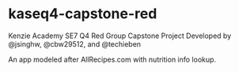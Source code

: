 # kaseq4-capstone-red
Kenzie Academy SE7 Q4 Red Group Capstone Project Developed by @jsinghw, @cbw29512, and @techieben

An app modeled after AllRecipes.com with nutrition info lookup.
